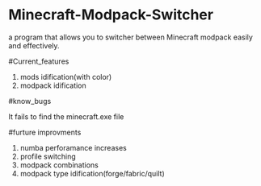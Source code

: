 # Minecraft-Modpack-Switcher
a program that allows you to switcher between Minecraft modpack easily and effectively. 


#Current_features
1. mods idification(with color)
2. modpack idification

#know_bugs

It fails to find the minecraft.exe file

#furture improvments

1. numba perforamance increases
2. profile switching
3. modpack combinations
4. modpack type idification(forge/fabric/quilt)
